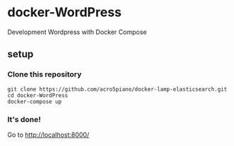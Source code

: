 # docker-WordPress
Development Wordpress with Docker Compose

## setup

### Clone this repository

```
git clone https://github.com/acro5piano/docker-lamp-elasticsearch.git
cd docker-WordPress
docker-compose up
```

### It's done!

Go to <http://localhost:8000/> 
